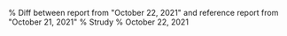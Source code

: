 % Diff between report from "October 22, 2021" and reference report from "October 21, 2021"
% Strudy
% October 22, 2021


